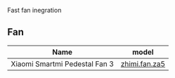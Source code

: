 Fast fan inegration

## Fan

| Name                          | model                                                                                                                     |
| ----------------------------- | ------------------------------------------------------------------------------------------------------------------------- |
| Xiaomi Smartmi Pedestal Fan 3 | [zhimi.fan.za5](https://github.com/TRiks2004/Fast-fan/blob/main/custom_components/fast_fan/model/zhimi_fan/za5/README.md) |
